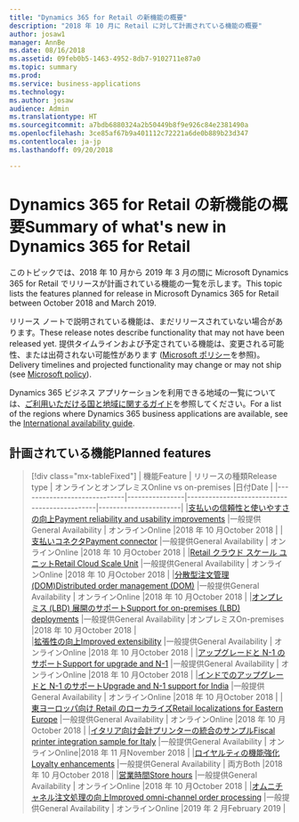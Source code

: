 ```yaml
---
title: "Dynamics 365 for Retail の新機能の概要"
description: "2018 年 10 月に Retail に対して計画されている機能の概要"
author: josaw1
manager: AnnBe
ms.date: 08/16/2018
ms.assetid: 09feb0b5-1463-4952-8db7-9102711e87a0
ms.topic: summary
ms.prod: 
ms.service: business-applications
ms.technology: 
ms.author: josaw
audience: Admin
ms.translationtype: HT
ms.sourcegitcommit: a7bdb6880324a2b50449b8f9e926c84e2381490a
ms.openlocfilehash: 3ce85af67b9a401112c72221a6de0b889b23d347
ms.contentlocale: ja-jp
ms.lasthandoff: 09/20/2018

---
```

# <a name="summary-of-whats-new-in-dynamics-365-for-retail"></a><span data-ttu-id="5f4d3-103">Dynamics 365 for Retail の新機能の概要</span><span class="sxs-lookup"><span data-stu-id="5f4d3-103">Summary of what's new in Dynamics 365 for Retail</span></span>



<span data-ttu-id="5f4d3-104">このトピックでは、2018 年 10 月から 2019 年 3 月の間に Microsoft Dynamics 365 for Retail でリリースが計画されている機能の一覧を示します。</span><span class="sxs-lookup"><span data-stu-id="5f4d3-104">This topic lists the features planned for release in Microsoft Dynamics 365 for Retail between October 2018 and March 2019.</span></span> 

<span data-ttu-id="5f4d3-105">リリース ノートで説明されている機能は、まだリリースされていない場合があります。</span><span class="sxs-lookup"><span data-stu-id="5f4d3-105">These release notes describe functionality that may not have been released yet.</span></span> <span data-ttu-id="5f4d3-106">提供タイムラインおよび予定されている機能は、変更される可能性、または出荷されない可能性があります ([Microsoft ポリシー](https://go.microsoft.com/fwlink/p/?linkid=2007332)を参照)。</span><span class="sxs-lookup"><span data-stu-id="5f4d3-106">Delivery timelines and projected functionality may change or may not ship (see [Microsoft policy](https://go.microsoft.com/fwlink/p/?linkid=2007332)).</span></span>
    
<span data-ttu-id="5f4d3-107">Dynamics 365 ビジネス アプリケーションを利用できる地域の一覧については、[ご利用いただける国と地域に関するガイド](https://aka.ms/dynamics_365_international_availability_deck)を参照してください。</span><span class="sxs-lookup"><span data-stu-id="5f4d3-107">For a list of the regions where Dynamics 365 business applications are available, see the [International availability guide](https://aka.ms/dynamics_365_international_availability_deck).</span></span> 




## <a name="planned-features"></a><span data-ttu-id="5f4d3-108">計画されている機能</span><span class="sxs-lookup"><span data-stu-id="5f4d3-108">Planned features</span></span>

> [!div class="mx-tableFixed"]
> | <span data-ttu-id="5f4d3-109">機能</span><span class="sxs-lookup"><span data-stu-id="5f4d3-109">Feature</span></span>                     | <span data-ttu-id="5f4d3-110">リリースの種類</span><span class="sxs-lookup"><span data-stu-id="5f4d3-110">Release type</span></span>   | <span data-ttu-id="5f4d3-111">オンラインとオンプレミス</span><span class="sxs-lookup"><span data-stu-id="5f4d3-111">Online vs on-premises</span></span>                      |<span data-ttu-id="5f4d3-112">日付</span><span class="sxs-lookup"><span data-stu-id="5f4d3-112">Date</span></span> |
> |-----------------------------|----------------|----------------------------------------------|-----------------------|
> |[<span data-ttu-id="5f4d3-113">支払いの信頼性と使いやすさの向上</span><span class="sxs-lookup"><span data-stu-id="5f4d3-113">Payment reliability and usability improvements</span></span>](payment-processing.md)  |<span data-ttu-id="5f4d3-114">一般提供</span><span class="sxs-lookup"><span data-stu-id="5f4d3-114">General Availability</span></span>   |  <span data-ttu-id="5f4d3-115">オンライン</span><span class="sxs-lookup"><span data-stu-id="5f4d3-115">Online</span></span>   |<span data-ttu-id="5f4d3-116">2018 年 10 月</span><span class="sxs-lookup"><span data-stu-id="5f4d3-116">October 2018</span></span>       |
> |[<span data-ttu-id="5f4d3-117">支払いコネクタ</span><span class="sxs-lookup"><span data-stu-id="5f4d3-117">Payment connector</span></span>](payment-connector.md)                            |<span data-ttu-id="5f4d3-118">一般提供</span><span class="sxs-lookup"><span data-stu-id="5f4d3-118">General Availability</span></span>      | <span data-ttu-id="5f4d3-119">オンライン</span><span class="sxs-lookup"><span data-stu-id="5f4d3-119">Online</span></span>    |<span data-ttu-id="5f4d3-120">2018 年 10 月</span><span class="sxs-lookup"><span data-stu-id="5f4d3-120">October 2018</span></span>        |
> |[<span data-ttu-id="5f4d3-121">Retail クラウド スケール ユニット</span><span class="sxs-lookup"><span data-stu-id="5f4d3-121">Retail Cloud Scale Unit</span></span>](retail-cloud-scale-unit.md)                  |<span data-ttu-id="5f4d3-122">一般提供</span><span class="sxs-lookup"><span data-stu-id="5f4d3-122">General Availability</span></span>     | <span data-ttu-id="5f4d3-123">オンライン</span><span class="sxs-lookup"><span data-stu-id="5f4d3-123">Online</span></span>    |<span data-ttu-id="5f4d3-124">2018 年 10 月</span><span class="sxs-lookup"><span data-stu-id="5f4d3-124">October 2018</span></span>       |
> |[<span data-ttu-id="5f4d3-125">分散型注文管理 (DOM)</span><span class="sxs-lookup"><span data-stu-id="5f4d3-125">Distributed order management (DOM)</span></span>](distributed-order-management.md)   |<span data-ttu-id="5f4d3-126">一般提供</span><span class="sxs-lookup"><span data-stu-id="5f4d3-126">General Availability</span></span>     |   <span data-ttu-id="5f4d3-127">オンライン</span><span class="sxs-lookup"><span data-stu-id="5f4d3-127">Online</span></span>  |<span data-ttu-id="5f4d3-128">2018 年 10 月</span><span class="sxs-lookup"><span data-stu-id="5f4d3-128">October 2018</span></span>      |
> |[<span data-ttu-id="5f4d3-129">オンプレミス (LBD) 展開のサポート</span><span class="sxs-lookup"><span data-stu-id="5f4d3-129">Support for on-premises (LBD) deployments</span></span>](support-premises-local-business-data-deployments.md) |<span data-ttu-id="5f4d3-130">一般提供</span><span class="sxs-lookup"><span data-stu-id="5f4d3-130">General Availability</span></span> |<span data-ttu-id="5f4d3-131">オンプレミス</span><span class="sxs-lookup"><span data-stu-id="5f4d3-131">On-premises</span></span>     |<span data-ttu-id="5f4d3-132">2018 年 10 月</span><span class="sxs-lookup"><span data-stu-id="5f4d3-132">October 2018</span></span> |   
> |[<span data-ttu-id="5f4d3-133">拡張性の向上</span><span class="sxs-lookup"><span data-stu-id="5f4d3-133">Improved extensibility</span></span>](improved-extensibility.md)  |<span data-ttu-id="5f4d3-134">一般提供</span><span class="sxs-lookup"><span data-stu-id="5f4d3-134">General Availability</span></span>           |    <span data-ttu-id="5f4d3-135">オンライン</span><span class="sxs-lookup"><span data-stu-id="5f4d3-135">Online</span></span> |<span data-ttu-id="5f4d3-136">2018 年 10 月</span><span class="sxs-lookup"><span data-stu-id="5f4d3-136">October 2018</span></span>   |
> |[<span data-ttu-id="5f4d3-137">アップグレードと N-1 のサポート</span><span class="sxs-lookup"><span data-stu-id="5f4d3-137">Support for upgrade and N-1</span></span>](support-upgrade-n-1-ax2012.md)     |<span data-ttu-id="5f4d3-138">一般提供</span><span class="sxs-lookup"><span data-stu-id="5f4d3-138">General Availability</span></span>   |  <span data-ttu-id="5f4d3-139">オンライン</span><span class="sxs-lookup"><span data-stu-id="5f4d3-139">Online</span></span>  |<span data-ttu-id="5f4d3-140">2018 年 10 月</span><span class="sxs-lookup"><span data-stu-id="5f4d3-140">October 2018</span></span>   |
> |[<span data-ttu-id="5f4d3-141">インドでのアップグレードと N-1 のサポート</span><span class="sxs-lookup"><span data-stu-id="5f4d3-141">Upgrade and N-1 support for India</span></span>](retail-upgrade-n-1-india.md)     |<span data-ttu-id="5f4d3-142">一般提供</span><span class="sxs-lookup"><span data-stu-id="5f4d3-142">General Availability</span></span>   |   <span data-ttu-id="5f4d3-143">オンライン</span><span class="sxs-lookup"><span data-stu-id="5f4d3-143">Online</span></span>  |<span data-ttu-id="5f4d3-144">2018 年 10 月</span><span class="sxs-lookup"><span data-stu-id="5f4d3-144">October 2018</span></span> |
> |[<span data-ttu-id="5f4d3-145">東ヨーロッパ向け Retail のローカライズ</span><span class="sxs-lookup"><span data-stu-id="5f4d3-145">Retail localizations for Eastern Europe</span></span>](retail-localization-eastern-europe.md) |<span data-ttu-id="5f4d3-146">一般提供</span><span class="sxs-lookup"><span data-stu-id="5f4d3-146">General Availability</span></span>  |  <span data-ttu-id="5f4d3-147">オンライン</span><span class="sxs-lookup"><span data-stu-id="5f4d3-147">Online</span></span>  |<span data-ttu-id="5f4d3-148">2018 年 10 月</span><span class="sxs-lookup"><span data-stu-id="5f4d3-148">October 2018</span></span>  |
> |[<span data-ttu-id="5f4d3-149">イタリア向け会計プリンターの統合のサンプル</span><span class="sxs-lookup"><span data-stu-id="5f4d3-149">Fiscal printer integration sample for Italy</span></span>](fiscal-printer-integration-sample-italy.md)  |<span data-ttu-id="5f4d3-150">一般提供</span><span class="sxs-lookup"><span data-stu-id="5f4d3-150">General Availability</span></span>  |   <span data-ttu-id="5f4d3-151">オンライン</span><span class="sxs-lookup"><span data-stu-id="5f4d3-151">Online</span></span>|<span data-ttu-id="5f4d3-152">2018 年 11 月</span><span class="sxs-lookup"><span data-stu-id="5f4d3-152">November 2018</span></span> |
> |[<span data-ttu-id="5f4d3-153">ロイヤルティの機能強化</span><span class="sxs-lookup"><span data-stu-id="5f4d3-153">Loyalty enhancements</span></span>](loyalty.md)  |<span data-ttu-id="5f4d3-154">一般提供</span><span class="sxs-lookup"><span data-stu-id="5f4d3-154">General Availability</span></span>      |  <span data-ttu-id="5f4d3-155">両方</span><span class="sxs-lookup"><span data-stu-id="5f4d3-155">Both</span></span>  |<span data-ttu-id="5f4d3-156">2018 年 10 月</span><span class="sxs-lookup"><span data-stu-id="5f4d3-156">October 2018</span></span>      |
> |[<span data-ttu-id="5f4d3-157">営業時間</span><span class="sxs-lookup"><span data-stu-id="5f4d3-157">Store hours</span></span>](store-hours.md)        |<span data-ttu-id="5f4d3-158">一般提供</span><span class="sxs-lookup"><span data-stu-id="5f4d3-158">General Availability</span></span>    | <span data-ttu-id="5f4d3-159">オンライン</span><span class="sxs-lookup"><span data-stu-id="5f4d3-159">Online</span></span>    |<span data-ttu-id="5f4d3-160">2018 年 10 月</span><span class="sxs-lookup"><span data-stu-id="5f4d3-160">October 2018</span></span>     |
> |[<span data-ttu-id="5f4d3-161">オムニチャネル注文処理の向上</span><span class="sxs-lookup"><span data-stu-id="5f4d3-161">Improved omni-channel order processing</span></span>](improved-omni-channel-order-processing.md)  |<span data-ttu-id="5f4d3-162">一般提供</span><span class="sxs-lookup"><span data-stu-id="5f4d3-162">General Availability</span></span>  |  <span data-ttu-id="5f4d3-163">オンライン</span><span class="sxs-lookup"><span data-stu-id="5f4d3-163">Online</span></span>  |<span data-ttu-id="5f4d3-164">2019 年 2 月</span><span class="sxs-lookup"><span data-stu-id="5f4d3-164">February 2019</span></span>   |


